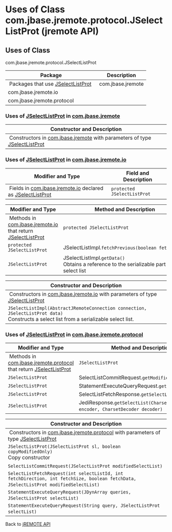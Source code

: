 # Uses of Class com.jbase.jremote.protocol.JSelectListProt (jremote API)

<PageHeader />

## Uses of Class
com.jbase.jremote.protocol.JSelectListProt

| Package<br> | Description<br> |
| --- | --- |
 Packages that use [JSelectListProt](./../../jselectlistprot-%28jremote-api%29 "class in com.jbase.jremote.protocol")  | com.jbase.jremote<br> |  <br> |
| com.jbase.jremote.io<br> |  <br> |
| com.jbase.jremote.protocol<br> |  <br> |




### Uses of [JSelectListProt](./../../jselectlistprot-%28jremote-api%29 "class in com.jbase.jremote.protocol") in [com.jbase.jremote](./../../../../../jremote-api)


| Constructor and Description<br> |
| --- |
 Constructors in [com.jbase.jremote](./../../../../../jremote-api) with parameters of type [JSelectListProt](./../../jselectlistprot-%28jremote-api%29 "class in com.jbase.jremote.protocol")  | `JExecuteResults(JSelectListProt selectListProt, JDynArray capturingVar, JDynArray settingVar)` <br> |






### Uses of [JSelectListProt](./../../jselectlistprot-%28jremote-api%29 "class in com.jbase.jremote.protocol") in [com.jbase.jremote.io](./../../../io/com.jbase.jremote.io-%28jremote---api%29)


| Modifier and Type<br> | Field and Description<br> |
| --- | --- |
 Fields in [com.jbase.jremote.io](./../../../io/com.jbase.jremote.io-%28jremote---api%29) declared as [JSelectListProt](./../../jselectlistprot-%28jremote-api%29 "class in com.jbase.jremote.protocol")  | `protected JSelectListProt`<br> | JSelectListImpl.`data` <br> |



| Modifier and Type<br> | Method and Description<br> |
| --- | --- |
 Methods in [com.jbase.jremote.io](./../../../io/com.jbase.jremote.io-%28jremote---api%29) that return [JSelectListProt](./../../jselectlistprot-%28jremote-api%29 "class in com.jbase.jremote.protocol")  | `protected JSelectListProt`<br> | JSelectListImpl.`fetchNext(boolean fetchData)` <br> |
| `protected JSelectListProt`<br> | JSelectListImpl.`fetchPrevious(boolean fetchData)` <br> |
| `JSelectListProt`<br> | JSelectListImpl.`getData()`<br>Obtains a reference to the serializable part of the select list<br> |



| Constructor and Description<br> |
| --- |
 Constructors in [com.jbase.jremote.io](./../../../io/com.jbase.jremote.io-%28jremote---api%29) with parameters of type [JSelectListProt](./../../jselectlistprot-%28jremote-api%29 "class in com.jbase.jremote.protocol")  | `JCursorImpl(AbstractJRemoteConnection connection, JSelectListProt data)`<br>Constructs a cursor from a serializable select list.<br> |
| `JSelectListImpl(AbstractJRemoteConnection connection, JSelectListProt data)`<br>Constructs a select list from a serializable select list.<br> |






### Uses of [JSelectListProt](./../../jselectlistprot-%28jremote-api%29 "class in com.jbase.jremote.protocol") in [com.jbase.jremote.protocol](./../../com.jbase.jremote.protocol-%28jremote-api%29)


| Modifier and Type<br> | Method and Description<br> |
| --- | --- |
 Methods in [com.jbase.jremote.protocol](./../../com.jbase.jremote.protocol-%28jremote-api%29) that return [JSelectListProt](./../../jselectlistprot-%28jremote-api%29 "class in com.jbase.jremote.protocol")  | `JSelectListProt`<br> | SelectListFetchRequest.`getModifiedSelectList()` <br> |
| `JSelectListProt`<br> | SelectListCommitRequest.`getModifiedSelectList()` <br> |
| `JSelectListProt`<br> | StatementExecuteQueryRequest.`getSelectList()` <br> |
| `JSelectListProt`<br> | SelectListFetchResponse.`getSelectList()` <br> |
| `JSelectListProt`<br> | JediResponse.`getSelectList(CharsetEncoder encoder, CharsetDecoder decoder)` <br> |



| Constructor and Description<br> |
| --- |
 Constructors in [com.jbase.jremote.protocol](./../../com.jbase.jremote.protocol-%28jremote-api%29) with parameters of type [JSelectListProt](./../../jselectlistprot-%28jremote-api%29 "class in com.jbase.jremote.protocol")  | `JExecuteRequest(String command, JSelectListProt selectList)` <br> |
| `JSelectListProt(JSelectListProt sl, boolean copyModifiedOnly)`<br>Copy constructor<br> |
| `SelectListCommitRequest(JSelectListProt modifiedSelectList)` <br> |
| `SelectListFetchRequest(int selectListId, int fetchDirection, int fetchSize, boolean fetchData, JSelectListProt modifiedSelectList)` <br> |
| `StatementExecuteQueryRequest(JDynArray queries, JSelectListProt selectList)` <br> |
| `StatementExecuteQueryRequest(String query, JSelectListProt selectList)` <br> |

Back to [jREMOTE API](com_jbase_jremote_package-summary)
